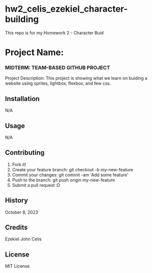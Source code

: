 # hw2_celis_ezekiel_character-building
This repo is for my Homework 2 - Character Buid


# Project Name:  
### MIDTERM: TEAM-BASED GITHUB PROJECT


Project Description: This project is showing what we learn on buiding a website using sprites, lightbox, flexbox, and few css.

## Installation 

N/A 

## Usage 

N/A

## Contributing

1. Fork it!
2. Create your feature branch: git checkout -b my-new-feature
3. Commit your changes: git commit -am 'Add some feature'
4. Push to the branch: git push origin my-new-feature
5. Submit a pull request :D


## History

October 8, 2023

## Credits 

Ezekiel John Celis

## License 

MIT License











